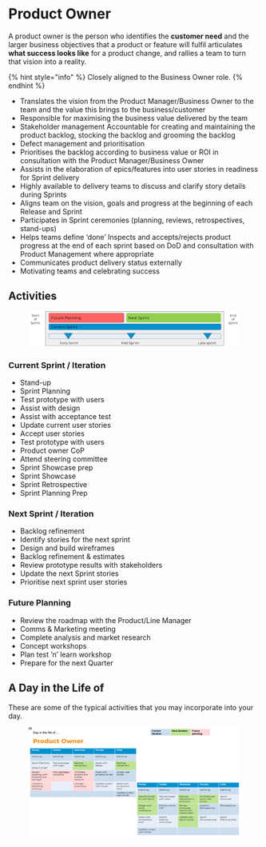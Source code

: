 # Product Owner

A product owner is the person who identifies the **customer need** and the larger business objectives that a product or feature will fulfil articulates **what success looks like** for a product change, and rallies a team to turn that vision into a reality.

{% hint style="info" %}
Closely aligned to the Business Owner role.
{% endhint %}

* Translates the vision from the Product Manager/Business Owner to the team and the value this brings to the business/customer&#x20;
* Responsible for maximising the business value delivered by the team&#x20;
* Stakeholder management Accountable for creating and maintaining the product backlog, stocking the backlog and grooming the backlog&#x20;
* Defect management and prioritisation&#x20;
* Prioritises the backlog according to business value or ROI in consultation with the Product Manager/Business Owner&#x20;
* Assists in the elaboration of epics/features into user stories in readiness for Sprint delivery&#x20;
* Highly available to delivery teams to discuss and clarify story details during Sprints&#x20;
* Aligns team on the vision, goals and progress at the beginning of each Release and Sprint&#x20;
* Participates in Sprint ceremonies (planning, reviews, retrospectives, stand-ups)&#x20;
* Helps teams define ‘done’ Inspects and accepts/rejects product progress at the end of each sprint based on DoD and consultation with Product Management where appropriate&#x20;
* Communicates product delivery status externally&#x20;
* Motivating teams and celebrating success

## Activities

<figure><img src="../../.gitbook/assets/image (24).png" alt=""><figcaption></figcaption></figure>

### Current Sprint / Iteration

* Stand-up
* Sprint Planning
* Test prototype with users&#x20;
* Assist with design&#x20;
* Assist with acceptance test&#x20;
* Update current user stories&#x20;
* Accept user stories&#x20;
* Test prototype with users&#x20;
* Product owner CoP&#x20;
* Attend steering committee&#x20;
* Sprint Showcase prep&#x20;
* Sprint Showcase&#x20;
* Sprint Retrospective&#x20;
* Sprint Planning Prep

### Next Sprint / Iteration

* Backlog refinement&#x20;
* Identify stories for the next sprint&#x20;
* Design and build wireframes&#x20;
* Backlog refinement & estimates&#x20;
* Review prototype results with stakeholders&#x20;
* Update the next Sprint stories&#x20;
* Prioritise next sprint user stories

### Future Planning

* Review the roadmap with the Product/Line Manager&#x20;
* Comms & Marketing meeting&#x20;
* Complete analysis and market research&#x20;
* Concept workshops&#x20;
* Plan test ’n’ learn workshop&#x20;
* Prepare for the next Quarter

## A Day in the Life of

These are some of the typical activities that you may incorporate into your day.

<figure><img src="../../.gitbook/assets/image (18).png" alt=""><figcaption></figcaption></figure>
